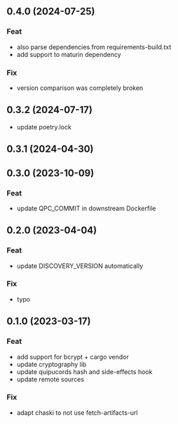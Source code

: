 ## 0.4.0 (2024-07-25)

### Feat

- also parse dependencies from requirements-build.txt
- add support to maturin dependency

### Fix

- version comparison was completely broken

## 0.3.2 (2024-07-17)

- update poetry.lock

## 0.3.1 (2024-04-30)

## 0.3.0 (2023-10-09)

### Feat

- update QPC_COMMIT in downstream Dockerfile

## 0.2.0 (2023-04-04)

### Feat

- update DISCOVERY_VERSION automatically

### Fix

- typo

## 0.1.0 (2023-03-17)

### Feat

- add support for bcrypt + cargo vendor
- update cryptography lib
- update quipucords hash and side-effects hook
- update remote sources

### Fix

- adapt chaski to not use fetch-artifacts-url
